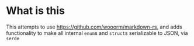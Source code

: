 # What is this

This attempts to use https://github.com/wooorm/markdown-rs, and
adds functionality to make all internal `enum`s and `struct`s 
serializable to JSON, via `serde`